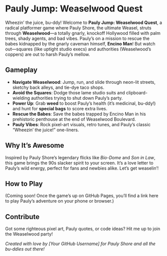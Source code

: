 # Pauly Jump: Weaselwood Quest

Wheezin’ the juice, bu-ddy! Welcome to **Pauly Jump: Weaselwood Quest**, a radical platformer game where Pauly Shore, the ultimate Weasel, struts through **Weaselwood**—a totally gnarly, knockoff Hollywood filled with palm trees, shady agents, and bad vibes. Pauly’s on a mission to rescue the babes kidnapped by the gnarly caveman himself, **Encino Man**! But watch out—squares (like uptight studio execs) and authorities (Weaselwood’s coppers) are out to harsh Pauly’s mellow.

## Gameplay
- **Navigate Weaselwood**: Jump, run, and slide through neon-lit streets, sketchy back alleys, and tie-dye taco shops.
- **Avoid the Squares**: Dodge those lame studio suits and clipboard-wielding authorities trying to shut down Pauly’s party.
- **Power Up**: Grab **weed** to boost Pauly’s health (it’s medicinal, bu-ddy!) and hunt for **special bags** to score extra lives.
- **Rescue the Babes**: Save the babes trapped by Encino Man in his prehistoric penthouse at the end of Weaselwood Boulevard.
- **Pauly Vibes**: Rock pixel-art visuals, retro tunes, and Pauly’s classic “Wheezin’ the juice!” one-liners.

## Why It’s Awesome
Inspired by Pauly Shore’s legendary flicks like *Bio-Dome* and *Son in Law*, this game brings the 90s slacker spirit to your screen. It’s a love letter to Pauly’s wild energy, perfect for fans and newbies alike. Let’s get weaselin’!

## How to Play
(Coming soon! Once the game’s up on GitHub Pages, you’ll find a link here to play Pauly’s adventure on your phone or browser.)

## Contribute
Got some righteous pixel art, Pauly quotes, or code ideas? Hit me up to join the Weaselwood party!

*Created with love by [Your GitHub Username] for Pauly Shore and all the bu-ddies out there!*
